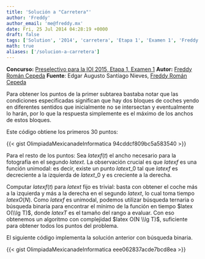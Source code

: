```yaml
---
title: 'Solución a "Carretera"'
author: 'Freddy'
author_email: 'me@freddy.mx'
date: Fri, 25 Jul 2014 04:28:19 +0000
draft: false
tags: ['Solution', '2014', 'carretera', 'Etapa 1', 'Examen 1', 'Freddy', 'nieves', 'preselectivo', 'solución', 'Soluciones Preselectivo 2014']
math: true
aliases: ['/solucion-a-carretera']
---
```


**Concurso:** [Preselectivo para la IOI 2015, Etapa 1, Examen 1](https://omegaup.com/arena/IOI2015E1E1/#problems/carretera) **Autor:** [Freddy Román Cepeda](http://freddy.mx/) **Fuente**: Edgar Augusto Santiago Nieves, [Freddy Román Cepeda](http://freddy.mx/)

Para obtener los puntos de la primer subtarea bastaba notar que las condiciones especificadas significan que hay dos bloques de coches yendo en diferentes sentidos que inicialmente no se intersectan y eventualmente lo harán, por lo que la respuesta simplemente es el máximo de los anchos de estos bloques.

Este código obtiene los primeros 30 puntos:

{{< gist OlimpiadaMexicanadeInformatica 94cddcf809bc5a583540 >}}

Para el resto de los puntos: Sea $latex f(t)$ el ancho necesario para la fotografía en el segundo $latex t$. La observación crucial es que $latex f$ es una función unimodal: es decir, existe un punto $latex t\_0$ tal que $latex f$ es decreciente a la izquierda de $latex t\_0$ y es creciente a la derecha.

Computar $latex f(t)$ para $latex t$ fijo es trivial: basta con obtener el coche más a la izquierda y más a la derecha en el segundo $latex t$, lo cual toma tiempo $latex O(N)$. Como $latex f$ es unimodal, podemos utilizar búsqueda ternaria o búsqueda binaria para encontrar el mínimo de la función en tiempo $latex O(\\lg T)$, donde $latex T$ es el tamaño del rango a evaluar. Con eso obtenemos un algoritmo con complejidad $latex O(N \\lg T)$, suficiente para obtener todos los puntos del problema.

El siguiente código implementa la solución anterior con búsqueda binaria.

{{< gist OlimpiadaMexicanadeInformatica eee062837acde7bcd8ea >}}